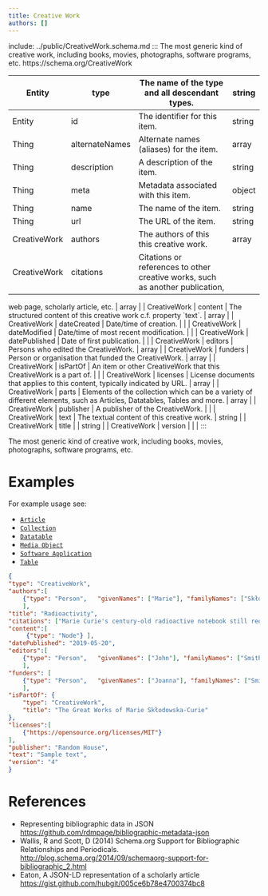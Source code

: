 ```yaml
---
title: Creative Work
authors: []
---
```


include: ../public/CreativeWork.schema.md
:::
The most generic kind of creative work, including books, movies, photographs, software programs, etc. https&#x3A;//schema.org/CreativeWork

| Entity       | type           | The name of the type and all descendant types.                                | string |
| ------------ | -------------- | ----------------------------------------------------------------------------- | ------ |
| Entity       | id             | The identifier for this item.                                                 | string |
| Thing        | alternateNames | Alternate names (aliases) for the item.                                       | array  |
| Thing        | description    | A description of the item.                                                    | string |
| Thing        | meta           | Metadata associated with this item.                                           | object |
| Thing        | name           | The name of the item.                                                         | string |
| Thing        | url            | The URL of the item.                                                          | string |
| CreativeWork | authors        | The authors of this this creative work.                                       | array  |
| CreativeWork | citations      | Citations or references to other creative works, such as another publication, |        |

web page, scholarly article, etc. | array | | CreativeWork | content | The structured content of this creative work c.f. property \`text\`. | array | | CreativeWork | dateCreated | Date/time of creation. | | | CreativeWork | dateModified | Date/time of most recent modification. | | | CreativeWork | datePublished | Date of first publication. | | | CreativeWork | editors | Persons who edited the CreativeWork. | array | | CreativeWork | funders | Person or organisation that funded the CreativeWork. | array | | CreativeWork | isPartOf | An item or other CreativeWork that this CreativeWork is a part of. | | | CreativeWork | licenses | License documents that applies to this content, typically indicated by URL. | array | | CreativeWork | parts | Elements of the collection which can be a variety of different elements, such as Articles, Datatables, Tables and more. | array | | CreativeWork | publisher | A publisher of the CreativeWork. | | | CreativeWork | text | The textual content of this creative work. | string | | CreativeWork | title | | string | | CreativeWork | version | | |
:::

The most generic kind of creative work, including books, movies, photographs, software programs, etc.

# Examples

For example usage see:

- [`Article`](/schema/Article)
- [`Collection`](/schema/Collection)
- [`Datatable`](/schema/Datatable)
- [`Media Object`](/schema/MediaObject)
- [`Software Application`](/schema/SoftwareApplication)
- [`Table`](/schema/Table)

```json
{
"type": "CreativeWork",
"authors":[
    {"type": "Person",   "givenNames": ["Marie"], "familyNames": ["Skłodowska", "Curie"]}
    ],
"title": "Radioactivity",
"citations": ["Marie Curie's century-old radioactive notebook still requires lead box"],
"content":[
     {"type": "Node"} ],
"datePublished": "2019-05-20",
"editors":[
    {"type": "Person",   "givenNames": ["John"], "familyNames": ["Smith"]}
    ],
"funders": [
    {"type": "Person",   "givenNames": ["Joanna"], "familyNames": ["Smith"]}
    ],
"isPartOf": {
    "type": "CreativeWork",
    "title": "The Great Works of Marie Skłodowska-Curie"
},
"licenses":[
    {"https://opensource.org/licenses/MIT"}
],
"publisher": "Random House",
"text": "Sample text",
"version": "4"
}
```

# References

- Representing bibliographic data in JSON https://github.com/rdmpage/bibliographic-metadata-json
- Wallis, R and Scott, D (2014) Schema.org Support for Bibliographic Relationships and Periodicals. http://blog.schema.org/2014/09/schemaorg-support-for-bibliographic_2.html
- Eaton, A JSON-LD representation of a scholarly article https://gist.github.com/hubgit/005ce6b78e4700374bc8
